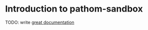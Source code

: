 # Introduction to pathom-sandbox

TODO: write [great documentation](http://jacobian.org/writing/what-to-write/)
